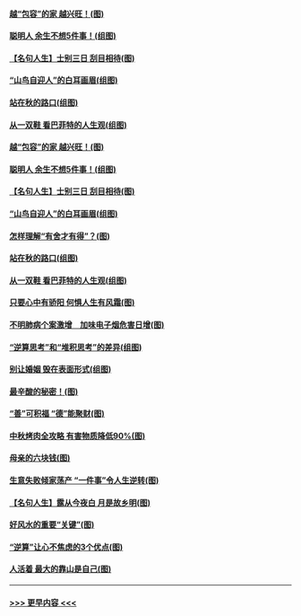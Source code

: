 #### [越“包容”的家 越兴旺！(图)](../pages/p8/907328.md?t=09160500) 
#### [聪明人 余生不想5件事！(组图)](../pages/p8/907364.md?t=09160500) 
#### [【名句人生】士别三日 刮目相待(图)](../pages/p8/906988.md?t=09160500) 
#### [“山鸟自迎人”的白耳画眉(组图)](../pages/p8/907332.md?t=09160500) 
#### [站在秋的路口(组图)](../pages/p8/906914.md?t=09160500) 
#### [从一双鞋 看巴菲特的人生观(组图)](../pages/p8/907311.md?t=09160500) 
#### [越“包容”的家 越兴旺！(图)](../pages/p8/907328.md?t=09160500) 
#### [聪明人 余生不想5件事！(组图)](../pages/p8/907364.md?t=09160500) 
#### [【名句人生】士别三日 刮目相待(图)](../pages/p8/906988.md?t=09160500) 
#### [“山鸟自迎人”的白耳画眉(组图)](../pages/p8/907332.md?t=09160500) 
#### [怎样理解“有舍才有得”？(图)](../pages/p8/906872.md?t=09160500) 
#### [站在秋的路口(组图)](../pages/p8/906914.md?t=09160500) 
#### [从一双鞋 看巴菲特的人生观(组图)](../pages/p8/907311.md?t=09160500) 
#### [只要心中有骄阳 何惧人生有风霜(图)](../pages/p8/907320.md?t=09160500) 
#### [不明肺病个案激增　加味电子烟危害日增(图)](../pages/p8/907307.md?t=09160500) 
#### [“逆算思考”和“堆积思考”的差异(组图)](../pages/p8/907229.md?t=09160500) 
#### [别让婚姻 毁在表面形式(组图)](../pages/p8/907118.md?t=09160500) 
#### [最辛酸的秘密！(图)](../pages/p8/906327.md?t=09160500) 
#### [“善”可积福 “德”能聚财(图)](../pages/p8/906906.md?t=09160500) 
#### [中秋烤肉全攻略 有害物质降低90%(图)](../pages/p8/907227.md?t=09160500) 
#### [母亲的六块钱(图)](../pages/p8/907107.md?t=09160500) 
#### [生意失败倾家荡产 “一件事”令人生逆转(图)](../pages/p8/907101.md?t=09160500) 
#### [【名句人生】露从今夜白 月是故乡明(图)](../pages/p8/906558.md?t=09160500) 
#### [好风水的重要“关键”(图)](../pages/p8/907087.md?t=09160500) 
#### [“逆算”让心不焦虑的3个优点(图)](../pages/p8/907070.md?t=09160500) 
#### [人活着 最大的靠山是自己(图)](../pages/p8/906329.md?t=09160500) 

----
#### [ >>> 更早内容 <<< ](../indexes/p8-earlier.md)
